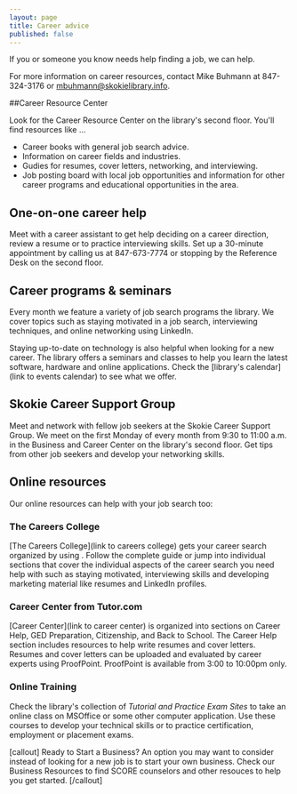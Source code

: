```yaml
---
layout: page
title: Career advice
published: false
---
```


If you or someone you know needs help finding a job, we can help.

For more information on career resources, contact Mike Buhmann at 847-324-3176 or [mbuhmann@skokielibrary.info](mailto:mbuhmann@skokielibrary.info).

##Career Resource Center

Look for the Career Resource Center on the library's second floor. You'll find resources like ...

- Career books with general job search advice.
- Information on career fields and industries.
- Gudies for resumes, cover letters, networking, and interviewing.
- Job posting board with local job opportunities and information for other career programs and educational opportunities in the area.

## One-on-one career help

Meet with a career assistant to get help deciding on a career direction, review a resume or to practice interviewing skills. Set up a 30-minute appointment by calling us at 847-673-7774 or stopping by the Reference Desk on the second floor.

## Career programs & seminars

Every month we feature a variety of job search programs the library. We cover topics such as staying motivated in a job search, interviewing techniques, and  online networking using LinkedIn.

Staying up-to-date on technology is also helpful when looking for a new career. The library offers a seminars and classes to help you learn the latest software, hardware and online applications. Check the [library's calendar](link to events calendar) to see what we offer.  

## Skokie Career Support Group

Meet and network with fellow job seekers at the Skokie Career Support Group.  We meet on the first Monday of every month from 9:30 to 11:00 a.m. in the Business and Career Center on the library's second floor. Get tips from other job seekers and develop your networking skills.

## Online resources

Our online resources can help with your job search too:

### The Careers College 

[The Careers College](link to careers college) gets your career search organized by using . Follow the complete guide or jump into individual sections that cover the individual aspects of the career search you need help with such as staying motivated,  interviewing skills and developing marketing material like resumes and LinkedIn profiles.

### Career Center from Tutor.com 

[Career Center](link to career center) is organized into sections on Career Help, GED Preparation, Citizenship, and Back to School. The Career Help section includes resources to help write resumes and cover letters. Resumes and cover letters can be uploaded and evaluated by career experts using ProofPoint. ProofPoint is available from 3:00 to 10:00pm only.

### Online Training 

Check the library's collection of _Tutorial and Practice Exam Sites_ to take an online class on MSOffice or some other computer application. Use these courses to develop your technical skills or to practice certification, employment or placement exams.

[callout]
Ready to Start a Business? An option you may want to consider instead of looking for a new job is to start your own business. Check our Business Resources to find SCORE counselors and other resouces to help you get started.
[/callout]